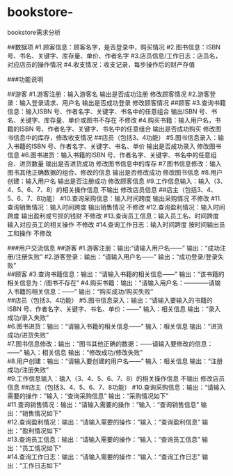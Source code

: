 # bookstore-
bookstore需求分析





##数据项
#1.顾客信息：顾客名字，是否登录中，购买情况
#2.图书信息：ISBN 号、书名、关键字、库存量、单价、作者名字
#3.店员信息/工作日志：店员名，对应店员的操作情况
#4.收支情况：收支记录，每步操作后的财产存值

###功能说明

##游客
#1.游客注册：输入游客名 输出是否成功注册 修改顾客情况
#2.游客登录：输入登录请求、用户名  输出是否成功登录  修改顾客情况
##顾客
#3.查询书籍信息：输入ISBN 号、作者名字、关键字、书名中的任意组合  输出ISBN 号、书名、关键字、库存量、单价或图书不存在 不修改
#4.购买书籍：输入用户名，书籍的ISBN 号、作者名字、关键字、书名中的任意组合  输出是否成功购买  修改图书信息中的库存，修改收支情况
##店员（包括3、4功能）
#5.图书信息录入：输入书籍的ISBN 号、作者名字、关键字、书名、单价  输出是否成功录入  修改图书信息
#6.图书进货：输入书籍的ISBN 号、作者名字、关键字、书名中的任意组合、进货数量  输出是否进货成功  修改图书信息中的库存
#7.图书信息修改：输入图书其他正确数据的组合、修改的信息  输出是否修改成功  修改图书信息
#8.用户创建：输入用户名 输出是否注册成功  修改顾客信息
#9.工作信息输入：输入（3、4、5、6、7、8）的相关操作信息  不输出  修改店员信息
##店主（包括3、4、5、6、7、8功能）
#10.查询采购信息：输入时间跨度 输出采购情况  不修改
#11.查询销售情况：输入时间跨度 输出销售情况   不修改
#12.查询盈利情况：输入时间跨度 输出盈利或亏损的钱财   不修改
#13.查询员工信息：输入员工名、时间跨度 输入对应员工的相关操作   不修改
#14.查询工作日志：输入时间跨度 按时间输出员工和操作   不修改


###用户交流信息
##游客
#1.游客注册：输出:“请输入用户名——”  输出：“成功注册/注册失败” 
#2.游客登录：输出：“请输入用户名——”  输出：“成功登录/登录失败”  
##顾客
#3.查询书籍信息：输出：“请输入书籍的相关信息——”  输出：“该书籍的相关信息为：/图书不存在” 
#4.购买书籍：输出：“请输入用户名：————请输入书籍的相关信息：——”  输出：“购买成功/购买失败”  
##店员（包括3、4功能）
#5.图书信息录入：输出：“请输入要输入的书籍的ISBN 号、作者名字、关键字、书名、单价：——” 输入：相关信息 输出：“录入成功/录入失败”  
#6.图书进货：输出：“请输入书籍的相关信息——” 输入：相关信息   输出：“进货成功/进货失败”  
#7.图书信息修改：输出：“图书其他正确的数据：——请输入要修改的信息：——”  输入：相关信息  输出：“修改成功/修改失败”  
#8.用户创建：输出：“请输入要创建的用户名——” 输入：相关信息  输出：“注册成功/注册失败”  
#9.工作信息输入：输入（3、4、5、6、7、8）的相关操作信息  不输出  修改店员信息
##店主（包括3、4、5、6、7、8功能）
#10.查询采购信息：输出：“请输入需要的操作：”输入：“查询采购信息” 输出：“采购情况如下”  
#11.查询销售情况：输出：“请输入需要的操作：”输入：“查询销售信息” 输出：“销售情况如下”  
#12.查询盈利情况：输出：“请输入需要的操作：”输入：“查询盈利信息” 输出：“盈利情况如下”  
#13.查询员工信息：输出：“请输入需要的操作：”输入：“查询员工信息” 输出：“员工情况如下”  
#14.查询工作日志：输出：“请输入需要的操作：”输入：“查询工作日志” 输出：“工作日志如下”  
